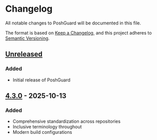 # Changelog

All notable changes to PoshGuard will be documented in this file.

The format is based on [Keep a Changelog](https://keepachangelog.com/en/1.0.0/),
and this project adheres to [Semantic Versioning](https://semver.org/spec/v2.0.0.html).

## [Unreleased]

### Added

- Initial release of PoshGuard

## [4.3.0] - 2025-10-13

### Added

- Comprehensive standardization across repositories
- Inclusive terminology throughout
- Modern build configurations

[Unreleased]: https://github.com/cboyd0319/PoshGuard/compare/v4.3.0...HEAD
[4.3.0]: https://github.com/cboyd0319/PoshGuard/releases/tag/v4.3.0
